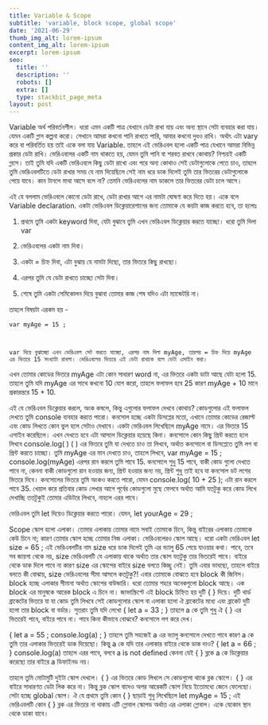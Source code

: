 ```yaml
---
title: Variable & Scope
subtitle: 'variable, block scope, global scope'
date: '2021-06-29'
thumb_img_alt: lorem-ipsum
content_img_alt: lorem-ipsum
excerpt: lorem-ipsum
seo:
  title: ''
  description: ''
  robots: []
  extra: []
  type: stackbit_page_meta
layout: post
---
```

Variable অর্থ পরিবর্তনশীল। ধরো এমন একটি পাত্র যেখানে ডেটা রাখা যায় এবং অন্য স্থানে সেটা ব্যবহার করা যায়।
যেমন একটি গ্লাস কল্পনা করো। সেখানে আমরা কখনো পানি রাখতে পারি, আবার কখনো দুধও রাখি। অর্থাৎ এটা vary করে বা পরিবর্তিত হয় তাই একে বলা যায় Variable. তাহলে এই ভেরিএবল হলো একটি পাত্র যেখানে আমরা বিভিন্ন প্রকার ডেটা রাখি।
ভেরিএবলের একটি নাম থাকতে হয়, যেমন তুমি পানি বা শরবত রাখবে কোথায়? নিশ্চয়ই একটি গ্লাসে। তাই তুমি যদি একটি ভেরিএবলে কিছু ডেটা রাখো এবং পরে অন্য কোথাও সেই ডেটাগুলোকে পেতে চাও, তাহলে তুমি ভেরিএবলটিতে ডেটা রাখার সময় যে নাম দিয়েছিলে সেই নাম ধরে ডাক দিলেই তুমি তার ভিতরের ডেটাগুলোকে পেয়ে যাবে। কান টানলে মাথা আসে বলে না? তেমনি ভেরিএবলের নাম ডাকলে তার ভিতরের ডেটা চলে আসে।

এই যে বললাম ভেরিএবলে কোনো ডেটা রাখে, ডেটা রাখার আগে এর নামটা ঘোষণা করে দিতে হয়। একে বলে Variable declaration. একটা ভেরিএবল ডিক্লেয়ারেশানের জন্য তোমাকে যে কয়টা কাজ করতে হবে, তা হলোঃ

1.  প্রথমে তুমি একটা keyword দিবা, যেটা বুঝাবে তুমি এখন ভেরিএবল ডিক্লেয়ার করতে যাচ্ছো। ধরো তুমি দিলা var

2.  ভেরিএবলের একটা নাম দিবা।

3.  একটা = চিহ্ন দিবা, এটা বুঝায় যে নামটা দিছো, তার ভিতরে কিছু রাখছো।

4.  এরপর তুমি যে ডেটা রাখতে চাচ্ছো সেটা দিবা।

5.  শেষে তুমি একটা সেমিকোলন দিয়ে বুঝাবা তোমার কাজ শেষ যদিও এটা ম্যান্ডেটরি না।

তাহলে বিষয়টা এরকম হয় -

    var myAge = 15 ;

```


var দিয়ে বুঝাচ্ছো এখন ভেরিএবল সেট করতে যাচ্ছো, এরপর নাম দিলা myAge, তারপর = চিহ্ন দিয়ে myAge এর ভিতরে 15 সংখ্যাটা রাখলা। ভেরিএবলের ভিতরে এই ডেটা রাখাকে বলে ডেটা এসাইন করা।
```

এখন তোমার কোডের ভিতরে myAge এটা কোন সাধারণ word না, এর ভিতরে একটা ডাটা আছে যেটা হলো 15.
তাহলে তুমি যদি myAge এর সাথে কখনো 10 যোগ করো, তাহলে ফলাফল হবে 25 কারণ myAge + 10 মানে প্রকারন্তরে 15 + 10.

এই যে ভেরিএবল ডিক্লেয়ার করলে, অংক কষলে, কিন্তু এগুলোর ফলাফল দেখবে কোথায়? কোডগুলোর এই ফলাফল দেখতে তুমি console ব্যবহার করতে পারো। কনসোল হচ্ছে একটা ডিসপ্লের মতো, এখানে তোমার কোডের রেজাল্ট এবং কোড লিখতে কোন ভুল হলে সেটাও দেখাবে।
একটা ভেরিএবল লিখেছিলে myAge নামে। এর ভিতরে 15 এসাইন করেছিলে। এখন দেখতে হবে এটা আসলে ডিক্লেয়ার হয়েছে কিনা। কনসোলে কোন কিছু প্রিন্ট করতে হলে লিখবে
console.log( )
( ) এর ভিতরে তুমি যা দেখতে চাও তা লিখবে, অর্থাত কনসোলে বা ডিসপ্লেতে তুমি লগ বা প্রিন্ট করতে চাচ্ছো। তুমি myAge এর মান দেখতে চাও, তাহলে লিখবে,
var myAge = 15 ;
console.log(myAge)
এরপর রান করলে তুমি পাবে 15. কনসোলে শুধু 15 পাবে, বাকী কোড গুলো দেখতে পাবে না, কেননা বাকী কোডগুলো রান হওয়ার জন্য, প্রিন্ট হওয়ার জন্য নয়, প্রিন্ট শুধু তাই হবে যা কনসোল ডট লগের ভিতরে দিবে। কনসোলের ভিতরে তুমি অংকও করতে পারো, যেমন
console.log( 10 + 25 );
এটা রান করলে পাবে 35.
খেয়াল করে প্রতিবার কোড লেখার আগে পূর্বের কোডগুলো মুছে ফেলবে অর্থাত আমি যতটুকু করে কোড লিখে দেখাচ্ছি ততটুকুই তোমার এডিটরে লিখবে, নাহলে এরর পাবে।

ভেরিএবল তুমি let দিয়েও ডিক্লেয়ার করতে পারো। যেমন,
let yourAge = 29 ;

Scope
স্কোপ হলো এলাকা। তোমার এলাকায় তোমার নামে সবাই তোমাকে চিনে, কিন্তু বাইরের এলাকায় তোমাকে কেউ চিনে না; কারণ তোমার স্কোপ হচ্ছে তোমার নিজ এলাকা। ভেরিএবলেরও স্কোপ আছে। ধরো একটা ভেরিএবল
let size = 65 ;
এই ভেরিএবলটির নাম size ধরে ডাক দিলেই তুমি এর ভ্যালু 65 পেয়ে যাওয়ার কথা। পাবে, তবে সব জায়গা থেকে নয়, size ভেরিএবলটি যে এলাকায় থাকে অর্থাত তার স্কোপ যতটুকু তার ভিতরেই পাবে। বাইরে থেকে ডাক দিলে পাবে না কারণ size এর স্কোপের বাইরে size বলতে কিচ্ছু নেই। তুমি এবার ভাবছো, তাহলে বাইরে বলতে কী বোঝায়, size ভেরিএবলের সীমা আসলে কতটুকু?! এবার তোমাকে বোঝতে হবে block কী জিনিস। block হচ্ছে এলাকার সীমানা অর্থাত স্কোপের বাউন্ডারি। ধরো তোমার শহরে অনেকগুলো block আছে। এক block এর মানুষকে আরেক block এ চিনে না। জাভাস্ক্রিপ্টে এই block চিহ্নিত হয় দুটি { } দিয়ে। দুটি থার্ড ব্রাকেটের ভিতরে যা যা কোড তুমি লিখবে সেই কোডগুলোর স্কোপ বা এলাকা হলো ঐ ব্রাকেটের মধ্যে এবং ব্রাকেট দুটি হলো তার block বা বর্ডার।
সুতরাং তুমি যদি লেখো
{
let a = 33 ;
}
তাহলে a কে তুমি শুধু ঐ { } এর ভিতরেই পাবে, বাইরে পাবে না। পাবে কিনা কীভাবে বোঝবে? কনসোলে লগ করে দেখ।

{
let a = 55 ;
console.log(a) ;
}
তাহলে তুমি সহজেই a এর ভ্যালু কনসোলে দেখতে পাবে কারণ a কে তুমি তার এলাকার ভিতরেই ডাক দিয়েছো।
কিন্তু a কে যদি তার এলাকার বাইরে থেকে ডাক দাও?
{
let a = 66 ;
}
console.log(a)
তাহলে এরর পাবে, বলবে a is not defined কেননা যেই { } ব্লকে a কে ডিক্লেয়ার করেছো তার বাইরে a ডিফাইনড নয়।

তাহলে তুমি মোটামুটি দুইটা স্কোপ দেখলে। { } এর ভিতরে কোড লিখলে সে কোডগুলো থাকে ব্লক স্কোপে। { } এর বাইরে সাধারণত ডেটা লিক করে না। কিন্তু ব্লক স্কোপ বাদেও অপর আরেকটি স্কোপ নিয়ে ইতোমধ্যে জেনে ফেলেছো। সেটা হচ্ছে global স্কোপ। ঐ যে প্রথমে তুমি কোন { } ছাড়াই শুধু লিখেছিলে
let myAge = 15 ;
এই ভেরিএবলটি কোন { } ব্লক এর ভিতরে না থাকায় এটি গ্লোবাল স্কোপড অর্থাত এর এলাকা গ্লোবাল। একে যেকোন স্থান থেকে ডাকা যাবে।
